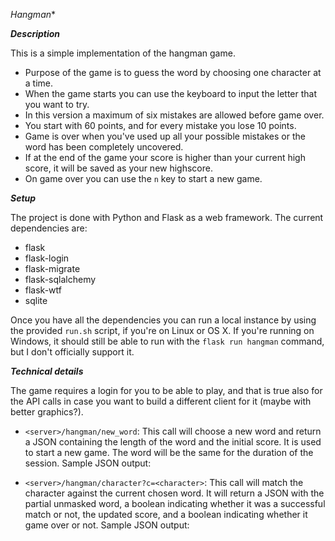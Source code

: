 *Hangman**


***Description***


This is a simple implementation of the hangman game.

- Purpose of the game is to guess the word by choosing one character at a time.
- When the game starts you can use the keyboard to input the letter that you want to try.
- In this version a maximum of six mistakes are allowed before game over.
- You start with 60 points, and for every mistake you lose 10 points.
- Game is over when you've used up all your possible mistakes or the word has been completely uncovered.
- If at the end of the game your score is higher than your current high score, it will be saved as your new highscore.
- On game over you can use the `n` key to start a new game.


***Setup***


The project is done with Python and Flask as a web framework.
The current dependencies are:
- flask
- flask-login
- flask-migrate
- flask-sqlalchemy
- flask-wtf
- sqlite

Once you have all the dependencies you can run a local instance by using the provided `run.sh` script, if you're on Linux or OS X.
If you're running on Windows, it should still be able to run with the `flask run hangman` command, but I don't officially support it.


***Technical details***

The game requires a login for you to be able to play, and that is true also for the API calls in case you want to build a different client for it (maybe with better graphics?).

- `<server>/hangman/new_word`: This call will choose a new word and return a JSON containing the length of the word and the initial score. It is used to start a new game. The word will be the same for the duration of the session.
Sample JSON output:


- `<server>/hangman/character?c=<character>`: This call will match the character against the current chosen word. It will return a JSON with the partial unmasked word, a boolean indicating whether it was a successful match or not, the updated score, and a boolean indicating whether it game over or not.
Sample JSON output:

